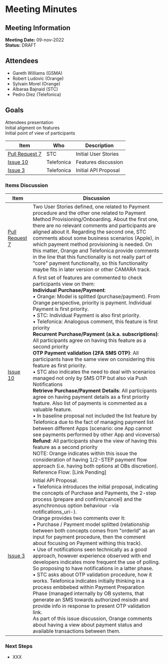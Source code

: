 # Meeting Minutes
## Meeting Information
**Meeting Date:** 09-nov-2022<br/>
**Status:** DRAFT

## Attendees
- Gareth Williams (GSMA) 
- Robert Ludovic (Orange)
- Sylvain Morel (Orange)
- Albaraa Bajnaid (STC)
- Pedro Díez (Telefonica)

## Goals
Attendees presentation </br>
Initial aligment on features </br>
Initial point of view of participants

Item | Who | Description
---- | ---- | ----
[Pull Request 7](https://github.com/camaraproject/CarrierBillingCheckOut/pull/7) | STC | Initial User Stories
[Issue 10](https://github.com/camaraproject/CarrierBillingCheckOut/issues/10) | Telefonica | Features discussion
[Issue 3](https://github.com/camaraproject/CarrierBillingCheckOut/issues/3) | Telefonica | Initial API Proposal

### Items Discussion

Item | Discussion
---- | ----
[Pull Request 7](https://github.com/camaraproject/CarrierBillingCheckOut/pull/7) | Two User Stories defined, one related to Payment procedure and the other one related to Payment Method Provisioning/Onboarding. About the first one, there are no relevant comments and participants are aligned about it. Regarding the second one, STC comments about some business scenarios (Apple), in which payment method provisioning is needed. On this matter, Orange and Telefonica provide comments in the line that this functionality is not really part of "core" payment functionalty, so this functionality maybe fits in later version or other CAMARA track.
[Issue 10](https://github.com/camaraproject/CarrierBillingCheckOut/issues/10) | A first set of features are commented to check participants view on them:<br/>**Individual Purchase/Payment**:<br/> • Orange: Model is splitted (purchase/payment). From Orange perspective, priority is payment. Individual Payment is first priority.<br/> • STC: Individual Payment is also first priority.<br/> • Telefonica: Analogous comment, this feature is first priority<br/>**Recurrent Purchase/Payment (a.k.a. subscriptions)**: All participants agree on having this feature as a second priority<br/>**OTP Payment validation (2FA SMS OTP)**: All participants have the same view on considering this feature as first priority.<br/> • STC also indicates the need to deal with scenarios managed not only by SMS OTP but also via Push Notifications<br/>**Retrieve Purchase/Payment Details**: All participants agree on having payment details as a first priority feature. Also list of payments is commented as a valuable feature.<br/> • In baseline proposal not included the list feature by Telefonica due to the fact of managing payment list between different Apps (scenario: one App cannot see payments performed by other App and viceversa)<br/>**Refund**: All participants share the view of having this feature as a second priority<br/>NOTE: Orange indicates within this issue the consideration of having 1/2-STEP payment flow approach (i.e. having both options at OBs discretion). Reference Flow: [Link Pending]
[Issue 3](https://github.com/camaraproject/CarrierBillingCheckOut/issues/3) | Initial API Proposal.<br/> • Telefonica introduces the initial proposal, indicating the concepts of Purchase and Payments, the 2-step process (prepare and confirm/cancel) and the asynchronous option behaviour -via notifications_uri-).<br/> Orange provides two comments over it:<br/> • Purchase / Payment model splitted (relationship between both concepts comes from "orderId" as an input for payment procedure, then the comment about focusing on Payment withing this track).<br/> • Use of notifications seen technically as a good approach, however experience observed with end developers indicates more frequent the use of polling. So proposing to have notifications in a latter phase.<br/> • STC asks about OTP validation procedure, how it works. Telefonica indicates initially thinking in a process embbebed within Payment Preparation Phase (managed internally by OB systems, that generate an SMS towards authorized msisdn and provide info in response to present OTP validation link.<br/> As part of this issue discussion, Orange comments about having a view about payment status and available transactions between them.

### Next Steps
* XXX
